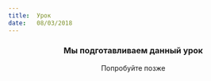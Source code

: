 ```yaml
---
title:  Урок
date:   08/03/2018
---
```


### <center>Мы подготавливаем данный урок</center>
<center>Попробуйте позже</center>